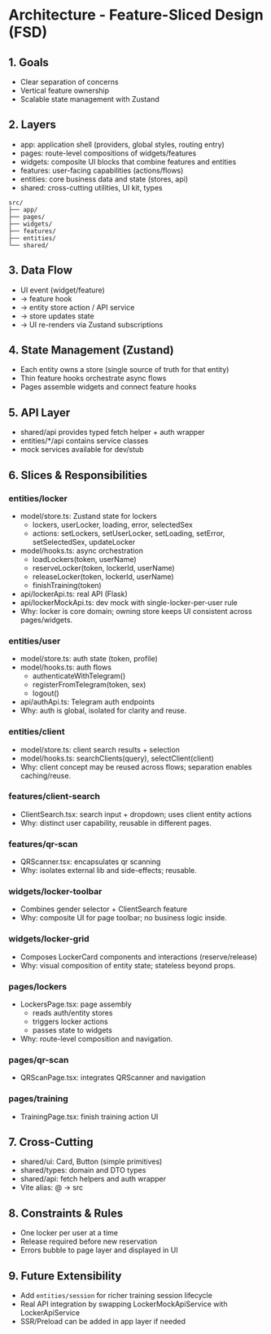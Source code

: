 # Architecture - Feature-Sliced Design (FSD)

## 1. Goals
- Clear separation of concerns
- Vertical feature ownership
- Scalable state management with Zustand

## 2. Layers
- app: application shell (providers, global styles, routing entry)
- pages: route-level compositions of widgets/features
- widgets: composite UI blocks that combine features and entities
- features: user-facing capabilities (actions/flows)
- entities: core business data and state (stores, api)
- shared: cross-cutting utilities, UI kit, types

```
src/
├── app/
├── pages/
├── widgets/
├── features/
├── entities/
└── shared/
```

## 3. Data Flow
- UI event (widget/feature)
- -> feature hook
- -> entity store action / API service
- -> store updates state
- -> UI re-renders via Zustand subscriptions

## 4. State Management (Zustand)
- Each entity owns a store (single source of truth for that entity)
- Thin feature hooks orchestrate async flows
- Pages assemble widgets and connect feature hooks

## 5. API Layer
- shared/api provides typed fetch helper + auth wrapper
- entities/*/api contains service classes
- mock services available for dev/stub

## 6. Slices & Responsibilities

### entities/locker
- model/store.ts: Zustand state for lockers
  - lockers, userLocker, loading, error, selectedSex
  - actions: setLockers, setUserLocker, setLoading, setError, setSelectedSex, updateLocker
- model/hooks.ts: async orchestration
  - loadLockers(token, userName)
  - reserveLocker(token, lockerId, userName)
  - releaseLocker(token, lockerId, userName)
  - finishTraining(token)
- api/lockerApi.ts: real API (Flask)
- api/lockerMockApi.ts: dev mock with single-locker-per-user rule
- Why: locker is core domain; owning store keeps UI consistent across pages/widgets.

### entities/user
- model/store.ts: auth state (token, profile)
- model/hooks.ts: auth flows
  - authenticateWithTelegram()
  - registerFromTelegram(token, sex)
  - logout()
- api/authApi.ts: Telegram auth endpoints
- Why: auth is global, isolated for clarity and reuse.

### entities/client
- model/store.ts: client search results + selection
- model/hooks.ts: searchClients(query), selectClient(client)
- Why: client concept may be reused across flows; separation enables caching/reuse.

### features/client-search
- ClientSearch.tsx: search input + dropdown; uses client entity actions
- Why: distinct user capability, reusable in different pages.

### features/qr-scan
- QRScanner.tsx: encapsulates qr scanning
- Why: isolates external lib and side-effects; reusable.

### widgets/locker-toolbar
- Combines gender selector + ClientSearch feature
- Why: composite UI for page toolbar; no business logic inside.

### widgets/locker-grid
- Composes LockerCard components and interactions (reserve/release)
- Why: visual composition of entity state; stateless beyond props.

### pages/lockers
- LockersPage.tsx: page assembly
  - reads auth/entity stores
  - triggers locker actions
  - passes state to widgets
- Why: route-level composition and navigation.

### pages/qr-scan
- QRScanPage.tsx: integrates QRScanner and navigation

### pages/training
- TrainingPage.tsx: finish training action UI

## 7. Cross-Cutting
- shared/ui: Card, Button (simple primitives)
- shared/types: domain and DTO types
- shared/api: fetch helpers and auth wrapper
- Vite alias: @ -> src

## 8. Constraints & Rules
- One locker per user at a time
- Release required before new reservation
- Errors bubble to page layer and displayed in UI

## 9. Future Extensibility
- Add `entities/session` for richer training session lifecycle
- Real API integration by swapping LockerMockApiService with LockerApiService
- SSR/Preload can be added in app layer if needed

